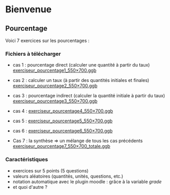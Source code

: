 # Bienvenue


## Pourcentage 

Voici 7 exercices sur les pourcentages :

### Fichiers à télécharger

* cas 1 : pourcentage direct (calculer une quantité à partir du taux)
[exerciseur_pourcentage1_550×700.ggb](./res/exerciseur_pourcentage1_550×700.ggb)
* cas 2 : calculer un taux (à partir des quantités initiales et finales) [exerciseur_pourcentage2_550×700.ggb](./res/exerciseur_pourcentage2_550×700.ggb)
* cas 3 : pourcentage indirect (calculer la quantité initiale à partir du taux) [exerciseur_pourcentage3_550×700.ggb](./res/exerciseur_pourcentage3_550×700.ggb)

* cas 4 : [exerciseur_pourcentage4_550×700.ggb](./res/exerciseur_pourcentage4_550×700.ggb)
* cas 5 : [exerciseur_pourcentage5_550×700.ggb](./res/exerciseur_pourcentage5_550×700.ggb)
* cas 6 : [exerciseur_pourcentage6_550×700.ggb](./res/exerciseur_pourcentage6_550×700.ggb)

* Cas 7 : la synthèse => un mélange de tous les cas précédents [exerciseur_pourcentage7_550×700_totale.ggb](./res/exerciseur_pourcentage7_550×700_totale.ggb)

### Caractéristiques

* exercices sur 5 points (5 questions)
* valeurs aléatoires (quantités, unités, questions, etc.)
* notation automatique avec le plugin moodle : grâce à la variable *grade*
* et quoi d'autre ?
